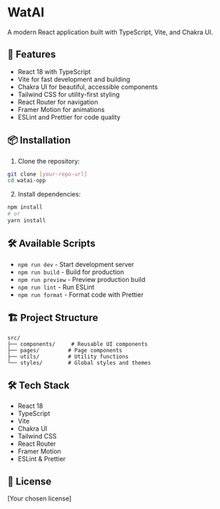 # WatAI

A modern React application built with TypeScript, Vite, and Chakra UI.

## 🚀 Features

- React 18 with TypeScript
- Vite for fast development and building
- Chakra UI for beautiful, accessible components
- Tailwind CSS for utility-first styling
- React Router for navigation
- Framer Motion for animations
- ESLint and Prettier for code quality

## 📦 Installation

1. Clone the repository:
```bash
git clone [your-repo-url]
cd watai-opp
```

2. Install dependencies:
```bash
npm install
# or
yarn install
```

## 🛠️ Available Scripts

- `npm run dev` - Start development server
- `npm run build` - Build for production
- `npm run preview` - Preview production build
- `npm run lint` - Run ESLint
- `npm run format` - Format code with Prettier

## 🏗️ Project Structure

```
src/
├── components/     # Reusable UI components
├── pages/         # Page components
├── utils/         # Utility functions
└── styles/        # Global styles and themes
```

## 🛠️ Tech Stack

- React 18
- TypeScript
- Vite
- Chakra UI
- Tailwind CSS
- React Router
- Framer Motion
- ESLint & Prettier

## 📝 License

[Your chosen license]
